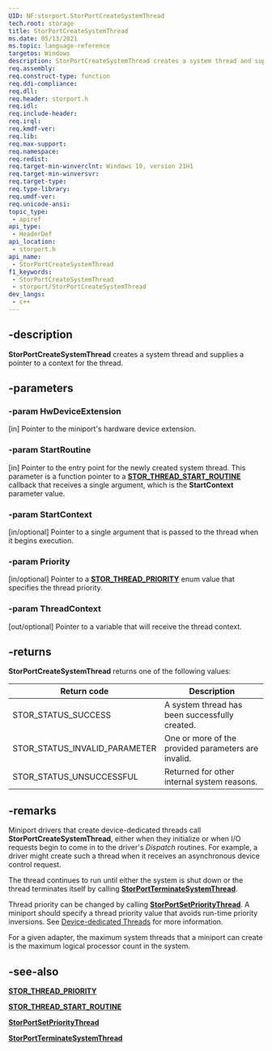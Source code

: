 ```yaml
---
UID: NF:storport.StorPortCreateSystemThread
tech.root: storage
title: StorPortCreateSystemThread
ms.date: 05/13/2021
ms.topic: language-reference
targetos: Windows
description: StorPortCreateSystemThread creates a system thread and supplies a pointer to a context for the thread.
req.assembly: 
req.construct-type: function
req.ddi-compliance: 
req.dll: 
req.header: storport.h
req.idl: 
req.include-header: 
req.irql: 
req.kmdf-ver: 
req.lib: 
req.max-support: 
req.namespace: 
req.redist: 
req.target-min-winverclnt: Windows 10, version 21H1
req.target-min-winversvr: 
req.target-type: 
req.type-library: 
req.umdf-ver: 
req.unicode-ansi: 
topic_type:
 - apiref
api_type:
 - HeaderDef
api_location:
 - storport.h
api_name:
 - StorPortCreateSystemThread
f1_keywords:
 - StorPortCreateSystemThread
 - storport/StorPortCreateSystemThread
dev_langs:
 - c++
---
```


## -description

**StorPortCreateSystemThread** creates a system thread and supplies a pointer to a context for the thread.

## -parameters

### -param HwDeviceExtension

[in] Pointer to the miniport's hardware device extension.

### -param StartRoutine

[in] Pointer to the entry point for the newly created system thread. This parameter is a function pointer to a [**STOR_THREAD_START_ROUTINE**](nc-storport-stor_thread_start_routine.md) callback that receives a single argument, which is the **StartContext** parameter value.

### -param StartContext

[in/optional] Pointer to a single argument that is passed to the thread when it begins execution.

### -param Priority

[in/optional] Pointer to a [**STOR_THREAD_PRIORITY**](ne-storport-stor_thread_priority.md) enum value that specifies the thread priority.

### -param ThreadContext

[out/optional] Pointer to a variable that will receive the thread context.

## -returns

**StorPortCreateSystemThread** returns one of the following values:

| Return code | Description |
| ----------- | ----------- |
| STOR_STATUS_SUCCESS | A system thread has been successfully created. |
| STOR_STATUS_INVALID_PARAMETER | One or more of the provided parameters are invalid. |
| STOR_STATUS_UNSUCCESSFUL | Returned for other internal system reasons. |

## -remarks

Miniport drivers that create device-dedicated threads call **StorPortCreateSystemThread**, either when they initialize or when I/O requests begin to come in to the driver's *Dispatch* routines. For example, a driver might create such a thread when it receives an asynchronous device control request.

The thread continues to run until either the system is shut down or the thread terminates itself by calling [**StorPortTerminateSystemThread**](nf-storport-storportterminatesystemthread.md).

Thread priority can be changed by calling [**StorPortSetPriorityThread**](nf-storport-storportsetprioritythread.md). A miniport should specify a thread priority value that avoids run-time priority inversions. See [Device-dedicated Threads](/windows-hardware/drivers/kernel/device-dedicated-threads) for more information.

For a given adapter, the maximum system threads that a miniport can create is the maximum logical processor count in the system.

## -see-also

[**STOR_THREAD_PRIORITY**](ne-storport-stor_thread_priority.md)

[**STOR_THREAD_START_ROUTINE**](nc-storport-stor_thread_start_routine.md)

[**StorPortSetPriorityThread**](nf-storport-storportsetprioritythread.md)

[**StorPortTerminateSystemThread**](nf-storport-storportterminatesystemthread.md)
